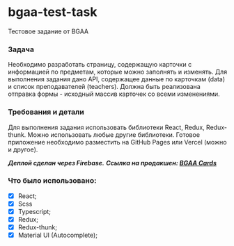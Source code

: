 # bgaa-test-task
Тестовое задание от BGAA

### Задача
Необходимо разработать страницу, содержащую карточки с информацией по предметам, которые можно заполнять и изменять. 
Для выполнения задания дано API, содержащее данные по карточкам (data) и список преподавателей (teachers).
Должна быть реализована отправка формы - исходный массив карточек со всеми изменениями.

### Требования и детали
Для выполнения задания использовать библиотеки React, Redux, Redux-thunk. Можно использовать любые другие библиотеки.
Готовое приложение необходимо разместить на GitHub Pages или Vercel (можно и другое).

**_Деплой сделан через Firebase._**
**_Ссылка на продакшен: [BGAA Cards](https://bgaa-cards.web.app/)_**

### Что было использовано:

- [x] React;
- [x] Scss
- [x] Typescript;
- [x] Redux;
- [x] Redux-thunk;
- [x] Material UI (Autocomplete);
